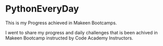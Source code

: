 # PythonEveryDay
This is my Progress achieved in Makeen Bootcamps.

I went to share my progress and daily challenges that is been achived in Makeen Bootcamp instructed by Code Academy Instructors.
